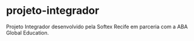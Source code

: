 # projeto-integrador
 Projeto Integrador desenvolvido pela Softex Recife em parceria com a ABA Global Education.
